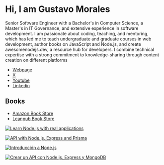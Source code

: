 # Hi, I am Gustavo Morales

Senior Software Engineer with a Bachelor's in Computer Science, a Master's in IT Governance, and extensive experience in software development. I am passionate about coding, teaching, and mentoring, which has led me to teach undergraduate and graduate courses in web development, author books on JavaScript and Node.js, and create awesomenodejs.dev, a resource hub for developers. I combine technical expertise with a strong commitment to knowledge-sharing through content creation on different platforms

- [Webpage](http://gmoralesc.me)
- [X](https://twitter.com/@gmoralesc)
- [Youtube](https://www.youtube.com/@gmoralesc)
- [Linkedin](https://linkedin.com/in/gmoralesc)

## Books

- [Amazon Book Store](https://www.amazon.com/stores/Gustavo-Morales/author/B08P5DH13H)
- [Leanpub Book Store](https://leanpub.com/u/gmoralesc)

[![Learn Node.js with real applications](https://d2sofvawe08yqg.cloudfront.net/learn-nodejs-with-real-applications/s_featured?1716660426)](https://leanpub.com/learn-nodejs-with-real-applications)

[![API with Node.js, Express and Prisma](https://d2sofvawe08yqg.cloudfront.net/api-with-nodejs-express-and-prisma/s_featured?1696741421)](https://leanpub.com/api-with-nodejs-express-and-prisma)

[![Introducción a Node.js](https://d2sofvawe08yqg.cloudfront.net/introduccion-a-nodejs/s_featured?1620597373)](https://leanpub.com/introduccion-a-nodejs)

[![Crear un API con Node.js, Express y MongoDB](https://d2sofvawe08yqg.cloudfront.net/crear-un-api-con-nodejs-express-y-mongodb/s_featured?1620606488)](https://leanpub.com/crear-un-api-con-nodejs-express-y-mongodb)
